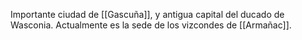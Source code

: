 Importante ciudad de [[Gascuña]], y antigua capital del ducado de Wasconia. Actualmente es la sede de los  vizcondes de [[Armañac]]. 